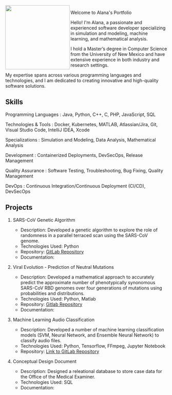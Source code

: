 
<img src="https://achigbrow.github.io/img/LaurenCheriePhotography___-12.jpg" width="200" align="left" style="float: left" hspce="105">




Welcome to Alana's Portfolio

Hello! I'm Alana, a passionate and experienced software developer specializing in simulation and modeling, machine learning, and mathematical analysis. 

I hold a Master’s degree in Computer Science from the University of New Mexico and have extensive experience in both industry and research settings. 

My expertise spans across various programming languages and technologies, and I am dedicated to creating innovative and high-quality software solutions.

## Skills
Programming Languages
: Java, Python, C++, C, PHP, JavaScript, SQL

Technologies & Tools
: Docker, Kubernetes, MATLAB, Atlassian/Jira, Git, Visual Studio Code, IntelliJ IDEA, Xcode

Specializations
: Simulation and Modeling, Data Analysis, Mathematical Analysis

Development
: Containerized Deployments, DevSecOps, Release Management

Quality Assurance
: Software Testing, Troubleshooting, Bug Fixing, Quality Management

DevOps
: Continuous Integration/Continuous Deployment (CI/CD), DevSecOps

## Projects
1. SARS-CoV Genetic Algorithm

    -  Description: Developed a genetic algorithm to explore the role of randomness in a parallel terraced scan using the SARS-CoV genome.
    -  Technologies Used: Python
    -  Repository: [GitLab Repository](https://github.com/JStewart28/CS523-project3-GA)
    -  Documentation: 

2. Viral Evolution - Prediction of Neutral Mutations

    -  Description: Developed a mathematical approach to accurately predict the approximate number of phenotypically synonomous SARS-CoV RBD genomes over four generations of mutations using probabilities and distributions.
    -  Technologies Used: Python, Matlab
    -  Repository: [Gitlab Repository](https://github.com/achigbrow/CAS-523-Proj-2)
    -  Documentation: 

3. Machine Learning Audio Classification
    -  Description: Developed a number of machine learning classification models (SVM, Neural Network, and Ensemble Neural Network) to classify audio files.
    -  Technologies Used: Python, Tensorflow, FFmpeg, Jupyter Notebook
    -  Repository: [Link to GitLab Repository](https://github.com/achigbrow/CS529_Project3/tree/main)

4. Conceptual Design Document

    -  Description: Designed a releational database to store case data for the Office of the Medical Examiner.
    -  Technologies Used: SQL
    -  Documentation:

